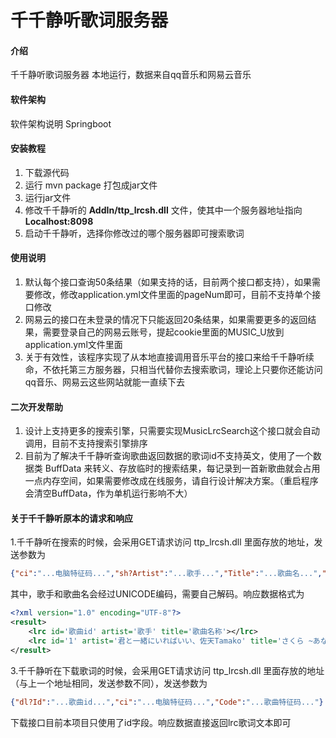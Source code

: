 # 千千静听歌词服务器

#### 介绍
千千静听歌词服务器
本地运行，数据来自qq音乐和网易云音乐

#### 软件架构
软件架构说明
Springboot


#### 安装教程

1.  下载源代码
2.  运行 mvn package 打包成jar文件
3.  运行jar文件
4.  修改千千静听的  **AddIn/ttp_lrcsh.dll**  文件，使其中一个服务器地址指向  **Localhost:8098** 
5.  启动千千静听，选择你修改过的哪个服务器即可搜索歌词

#### 使用说明

1.  默认每个接口查询50条结果（如果支持的话，目前两个接口都支持），如果需要修改，修改application.yml文件里面的pageNum即可，目前不支持单个接口修改
2.  网易云的接口在未登录的情况下只能返回20条结果，如果需要更多的返回结果，需要登录自己的网易云账号，提起cookie里面的MUSIC_U放到application.yml文件里面
3.  关于有效性，该程序实现了从本地直接调用音乐平台的接口来给千千静听续命，不依托第三方服务器，只相当代替你去搜索歌词，理论上只要你还能访问qq音乐、网易云这些网站就能一直续下去

#### 二次开发帮助
1.  设计上支持更多的搜索引擎，只需要实现MusicLrcSearch这个接口就会自动调用，目前不支持搜索引擎排序
2.  目前为了解决千千静听查询歌曲返回数据的歌词id不支持英文，使用了一个数据类 BuffData 来转义、存放临时的搜索结果，每记录到一首新歌曲就会占用一点内存空间，如果需要修改成在线服务，请自行设计解决方案。（重启程序会清空BuffData，作为单机运行影响不大）

#### 关于千千静听原本的请求和响应
1.千千静听在搜索的时候，会采用GET请求访问 ttp_lrcsh.dll 里面存放的地址，发送参数为
```JSON
{"ci":"...电脑特征码...","sh?Artist":"...歌手...","Title":"...歌曲名...","Flags":"...服务器序号(1/2)..."}
```
其中，歌手和歌曲名会经过UNICODE编码，需要自己解码。响应数据格式为
```XML
<?xml version="1.0" encoding="UTF-8"?>
<result>
	<lrc id='歌曲id' artist='歌手' title='歌曲名称'></lrc>
	<lrc id='1' artist='君と一緒にいればいい、佐天Tamako' title='さくら ~あなたに出会えてよかった~（樱花樱花想见你）（Cover RSP）'></lrc>
</result>
```
3.千千静听在下载歌词的时候，会采用GET请求访问 ttp_lrcsh.dll 里面存放的地址（与上一个地址相同，发送参数不同），发送参数为
```JSON
{"dl?Id":"...歌曲id...","ci":"...电脑特征码...","Code":"...歌曲特征码..."}
```
下载接口目前本项目只使用了id字段。响应数据直接返回lrc歌词文本即可

